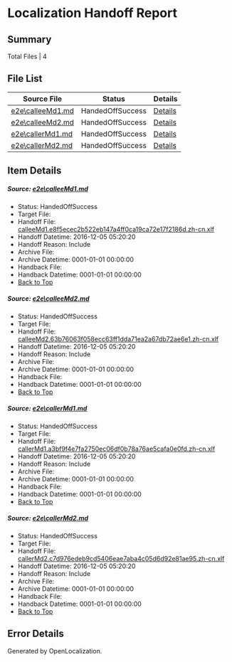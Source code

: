 # <a name='report-top'></a> Localization Handoff Report

## Summary
 Total Files | 4

## File List
 Source File | Status | Details 
 ----------- | ------ | ------- 
 [e2e\calleeMd1.md](https://github.com/OpenLocalizationTestOrg/ol-test0/blob/1b315dca156b4d67392fb973adfe886f7d06e515/e2e/calleeMd1.md) | HandedOffSuccess | [Details](#24a24d48b9badfb05c39e9b9119c413dc255ff8d1)
 [e2e\calleeMd2.md](https://github.com/OpenLocalizationTestOrg/ol-test0/blob/1b315dca156b4d67392fb973adfe886f7d06e515/e2e/calleeMd2.md) | HandedOffSuccess | [Details](#fc296169dbbcb3a4b9307666858fb341bf88f2462)
 [e2e\callerMd1.md](https://github.com/OpenLocalizationTestOrg/ol-test0/blob/1b315dca156b4d67392fb973adfe886f7d06e515/e2e/callerMd1.md) | HandedOffSuccess | [Details](#333b08898509a8bc24055525de4fefafc5fc6c073)
 [e2e\callerMd2.md](https://github.com/OpenLocalizationTestOrg/ol-test0/blob/1b315dca156b4d67392fb973adfe886f7d06e515/e2e/callerMd2.md) | HandedOffSuccess | [Details](#d50e19c93c746f1ec55d5419350983f2af87409a4)

## Item Details
##### <a name='24a24d48b9badfb05c39e9b9119c413dc255ff8d1'></a> Source: [e2e\calleeMd1.md](https://github.com/OpenLocalizationTestOrg/ol-test0/blob/1b315dca156b4d67392fb973adfe886f7d06e515/e2e/calleeMd1.md)
* Status: HandedOffSuccess
* Target File: 
* Handoff File: [calleeMd1.e8f5ecec2b522eb147a4ff0ca19ca72e17f2186d.zh-cn.xlf](https://github.com/OpenLocalizationTestOrg/ol-test0-handoff/blob/4a348767fa0772eda2390eeddc089455b9fa0788/ol-handoff/OpenLocalizationTestOrg/ol-test0-zhcn/shujia/ht/calleeMd1.e8f5ecec2b522eb147a4ff0ca19ca72e17f2186d.zh-cn.xlf)
* Handoff Datetime: 2016-12-05 05:20:20
* Handoff Reason: Include
* Archive File: 
* Archive Datetime: 0001-01-01 00:00:00
* Handback File: 
* Handback Datetime: 0001-01-01 00:00:00
* [Back to Top](#report-top)

##### <a name='fc296169dbbcb3a4b9307666858fb341bf88f2462'></a> Source: [e2e\calleeMd2.md](https://github.com/OpenLocalizationTestOrg/ol-test0/blob/1b315dca156b4d67392fb973adfe886f7d06e515/e2e/calleeMd2.md)
* Status: HandedOffSuccess
* Target File: 
* Handoff File: [calleeMd2.63b76063f058ecc63ff1dda71ea2a67db72ae6e1.zh-cn.xlf](https://github.com/OpenLocalizationTestOrg/ol-test0-handoff/blob/4a348767fa0772eda2390eeddc089455b9fa0788/ol-handoff/OpenLocalizationTestOrg/ol-test0-zhcn/shujia/ht/calleeMd2.63b76063f058ecc63ff1dda71ea2a67db72ae6e1.zh-cn.xlf)
* Handoff Datetime: 2016-12-05 05:20:20
* Handoff Reason: Include
* Archive File: 
* Archive Datetime: 0001-01-01 00:00:00
* Handback File: 
* Handback Datetime: 0001-01-01 00:00:00
* [Back to Top](#report-top)

##### <a name='333b08898509a8bc24055525de4fefafc5fc6c073'></a> Source: [e2e\callerMd1.md](https://github.com/OpenLocalizationTestOrg/ol-test0/blob/1b315dca156b4d67392fb973adfe886f7d06e515/e2e/callerMd1.md)
* Status: HandedOffSuccess
* Target File: 
* Handoff File: [callerMd1.a3bf9f4e7fa2750ec06df0b78a76ae5cafa0e0fd.zh-cn.xlf](https://github.com/OpenLocalizationTestOrg/ol-test0-handoff/blob/4a348767fa0772eda2390eeddc089455b9fa0788/ol-handoff/OpenLocalizationTestOrg/ol-test0-zhcn/shujia/ht/callerMd1.a3bf9f4e7fa2750ec06df0b78a76ae5cafa0e0fd.zh-cn.xlf)
* Handoff Datetime: 2016-12-05 05:20:20
* Handoff Reason: Include
* Archive File: 
* Archive Datetime: 0001-01-01 00:00:00
* Handback File: 
* Handback Datetime: 0001-01-01 00:00:00
* [Back to Top](#report-top)

##### <a name='d50e19c93c746f1ec55d5419350983f2af87409a4'></a> Source: [e2e\callerMd2.md](https://github.com/OpenLocalizationTestOrg/ol-test0/blob/1b315dca156b4d67392fb973adfe886f7d06e515/e2e/callerMd2.md)
* Status: HandedOffSuccess
* Target File: 
* Handoff File: [callerMd2.c7d976edeb9cd5406eae7aba4c05d6d92e81ae95.zh-cn.xlf](https://github.com/OpenLocalizationTestOrg/ol-test0-handoff/blob/4a348767fa0772eda2390eeddc089455b9fa0788/ol-handoff/OpenLocalizationTestOrg/ol-test0-zhcn/shujia/ht/callerMd2.c7d976edeb9cd5406eae7aba4c05d6d92e81ae95.zh-cn.xlf)
* Handoff Datetime: 2016-12-05 05:20:20
* Handoff Reason: Include
* Archive File: 
* Archive Datetime: 0001-01-01 00:00:00
* Handback File: 
* Handback Datetime: 0001-01-01 00:00:00
* [Back to Top](#report-top)


## Error Details

Generated by OpenLocalization.
